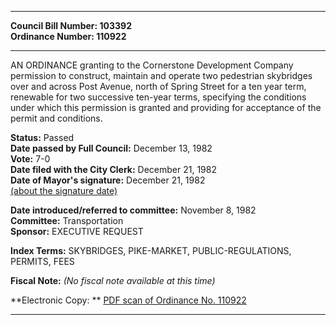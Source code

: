 * * * * *  
  
**Council Bill Number: [](#h0)[](#h2)103392**   
**Ordinance Number: 110922**  
  
* * * * *  
  
AN ORDINANCE granting to the Cornerstone Development Company permission to construct, maintain and operate two pedestrian skybridges over and across Post Avenue, north of Spring Street for a ten year term, renewable for two successive ten-year terms, specifying the conditions under which this permission is granted and providing for acceptance of the permit and conditions.  
  
**Status:** Passed   
**Date passed by Full Council:** December 13, 1982   
**Vote:** 7-0   
**Date filed with the City Clerk:** December 21, 1982   
**Date of Mayor's signature:** December 21, 1982   
[(about the signature date)](/~public/approvaldate.htm)   
  
  
**Date introduced/referred to committee:** November 8, 1982   
**Committee:** Transportation   
**Sponsor:** EXECUTIVE REQUEST   
  
**Index Terms:** SKYBRIDGES, PIKE-MARKET, PUBLIC-REGULATIONS, PERMITS, FEES  
  
**Fiscal Note:** *(No fiscal note available at this time)*  
  
**Electronic Copy: ** [PDF scan of Ordinance No. 110922](/~archives/Ordinances/Ord_110922.pdf)  
  
* * * * *  

